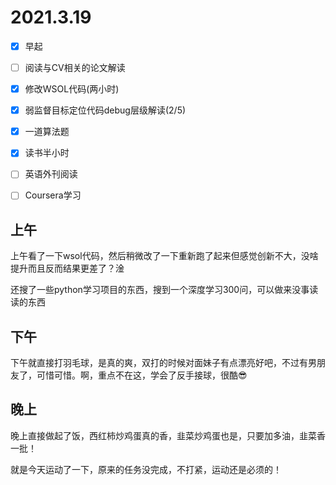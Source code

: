 # 2021.3.19

- [x] 早起
- [ ] 阅读与CV相关的论文解读
- [x] 修改WSOL代码(两小时)
- [x] 弱监督目标定位代码debug层级解读(2/5)
- [x] 一道算法题
- [x] 读书半小时
- [ ] 英语外刊阅读
- [ ] Coursera学习



## 上午

上午看了一下wsol代码，然后稍微改了一下重新跑了起来但感觉创新不大，没啥提升而且反而结果更差了？淦

还搜了一些python学习项目的东西，搜到一个深度学习300问，可以做来没事读读的东西

## 下午

下午就直接打羽毛球，是真的爽，双打的时候对面妹子有点漂亮好吧，不过有男朋友了，可惜可惜。啊，重点不在这，学会了反手接球，很酷😎

## 晚上

晚上直接做起了饭，西红柿炒鸡蛋真的香，韭菜炒鸡蛋也是，只要加多油，韭菜香一批！

就是今天运动了一下，原来的任务没完成，不打紧，运动还是必须的！